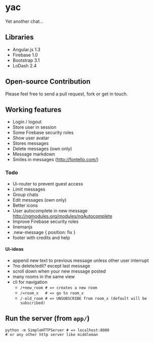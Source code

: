 yac
===

Yet another chat...

## Libraries

* Angular.js 1.3
* Firebase 1.0
* Bootstrap 3.1
* LoDash 2.4

## Open-source Contribution

Please feel free to send a pull request, fork or get in touch.

## Working features

* Login / logout
* Store user in session
* Some Firebase security roles
* Show user avatar
* Stores messages
* Delete messages (own only)
* Message markdown
* Smiles in messages (http://fontello.com/)

### Todo

* Ui-router to prevent guest access
* Limit messages
* Group chats
* Edit messages (own only)
* Better icons
* User autocomplete in new message http://ngmodules.org/modules/ngAutocomplete
* Improve Firebase security roles
* linemanjs
* .new-message { position: fix }
* footer with credits and help

#### Ui-ideas

* append new text to previous message unless other user interrupt
* ?no delete/edit? except last message
* scroll down when your new message posted
* many rooms in the same view
* cli for navigation
  - `/+new_room # => creates a new room`
  - `/=room_x   # => go to room_x`
  - `/-old_room # => UNSUBSCRIBE from room_x (default will be subscribed)`

## Run the server (from `app/`)

    python -m SimpleHTTPServer # => localhost:8000
    # or any other http server like middleman

